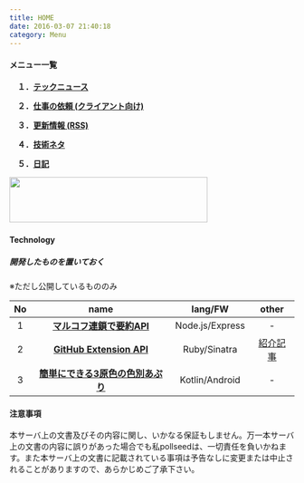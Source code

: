 ```yaml
---
title: HOME
date: 2016-03-07 21:40:18
category: Menu
---
```

#### メニュー一覧

　**１．[テックニュース](/news)**

　**２．[仕事の依頼 (クライアント向け)](/work)**

　**３．[更新情報 (RSS)](/atom.xml)**

　**４．[技術ネタ](/categories/Technology/)**

　**５．[日記](/categories/daily/)**

<a href="http://px.a8.net/svt/ejp?a8mat=2I0Y1E+BZ1UR6+50+2HSDQP" target="_blank">
<img border="0" width="350" height="80" alt="" src="http://www26.a8.net/svt/bgt?aid=151209554724&wid=001&eno=01&mid=s00000000018015081000&mc=1"></a>
<img border="0" width="1" height="1" src="http://www18.a8.net/0.gif?a8mat=2I0Y1E+BZ1UR6+50+2HSDQP" alt="">

#### Technology

##### 開発したものを置いておく
※ただし公開しているもののみ

|No|name|lang/FW|other|
|:--:|:--:|:--:|:--:|
|1|**[マルコフ連鎖で要約API](https://markov-lib.pollseed.com/)**|Node.js/Express|-|
|2|**[GitHub Extension API](https://github.com/pollseed/github-extension-api)**|Ruby/Sinatra|[紹介記事](/github-extension-api)|
|3|**[簡単にできる3原色の色別あぷり](https://play.google.com/store/apps/details?id=com.pollseed.ThreePrimaryColors)**|Kotlin/Android|-|

#### 注意事項
本サーバ上の文書及びその内容に関し、いかなる保証もしません。万一本サーバ上の文書の内容に誤りがあった場合でも私pollseedは、一切責任を負いかねます。また本サーバ上の文書に記載されている事項は予告なしに変更または中止されることがありますので、あらかじめご了承下さい。
